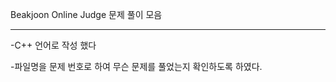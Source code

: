 Beakjoon Online Judge 문제 풀이 모음

---------------------------------

-C++ 언어로 작성 했다

-파일명을 문제 번호로 하여 무슨 문제를 풀었는지 확인하도록 하였다.
